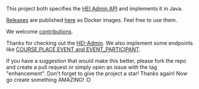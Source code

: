 This project both specifies the
[HEI Admin API](https://petstore.swagger.io/?url=https://raw.githubusercontent.com/hei-school/hei-admin-api/dev/doc/api.yml)
and implements it in Java.

[Releases](https://github.com/hei-school/hei-admin-api/releases) are published [here](https://gallery.ecr.aws/q6i6y5o4/hei-admin-api) as Docker images. Feel free to use them.

We welcome [contributions](https://github.com/hei-school/hei-admin-api/blob/dev/CONTRIBUTING.md).



Thanks for checking out the [HEI-Admin](https://github.com/hei-school/hei-admin-api/releases).
We also implement some endpoints like [COURSE,PLACE,EVENT and EVENT_PARTICIPANT](https://github.com/Ranomenjanahary/hei-admin-api).

If you have a suggestion
that would make this better, please fork the repo and create a pull request
or simply open an issue with the tag "enhancement".
Don't forget to give the project a star!
Thanks again! Now go create something AMAZING! :D

